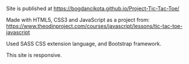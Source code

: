 Site is published at https://bogdancikota.github.io/Project-Tic-Tac-Toe/

Made with HTML5, CSS3 and JavaScript as a project from: https://www.theodinproject.com/courses/javascript/lessons/tic-tac-toe-javascript

Used SASS CSS extension language, and Bootstrap framework.

This site is responsive.
